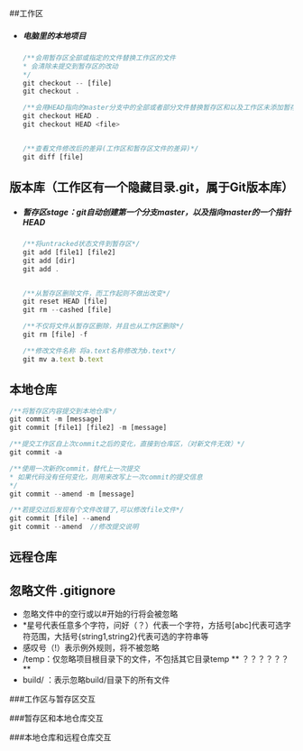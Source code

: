 ##工作区

- ##### 电脑里的本地项目

  ```js
  /**会用暂存区全部或指定的文件替换工作区的文件
  * 会清除未提交到暂存区的改动
  */
  git checkout -- [file] 
  git checkout .
  
  /**会用HEAD指向的master分支中的全部或者部分文件替换暂存区和以及工作区未添加暂存区的改动*/
  git checkout HEAD .
  git checkout HEAD <file>
  
  
  /**查看文件修改后的差异(工作区和暂存区文件的差异)*/
  git diff [file]
  ```

  

## 版本库（工作区有一个隐藏目录.git，属于Git版本库）

- ##### 暂存区stage：git自动创建第一个分支master，以及指向master的一个指针HEAD

  ```js
  /**将untracked状态文件到暂存区*/
  git add [file1] [file2]
  git add [dir]
  git add .
  
  
  /**从暂存区删除文件，而工作起则不做出改变*/
  git reset HEAD [file]
  git rm --cashed [file]
  
  /**不仅将文件从暂存区删除，并且也从工作区删除*/
  git rm [file] -f   
  
  /**修改文件名称 将a.text名称修改为b.text*/
  git mv a.text b.text
  ```

  

## 本地仓库

```js
/**将暂存区内容提交到本地仓库*/
git commit -m [message]
git commit [file1] [file2] -m [message]

/**提交工作区自上次commit之后的变化，直接到仓库区，（对新文件无效）*/
git commit -a

/**使用一次新的commit，替代上一次提交
* 如果代码没有任何变化，则用来改写上一次commit的提交信息
*/
git commit --amend -m [message]

/**若提交过后发现有个文件改错了,可以修改file文件*/
git commit [file] --amend 
git commit --amend  //修改提交说明
```



## 远程仓库



## 忽略文件 .gitignore

- 忽略文件中的空行或以#开始的行将会被忽略
- *星号代表任意多个字符，问好（？）代表一个字符，方括号[abc]代表可选字符范围，大括号{string1,string2}代表可选的字符串等
- 感叹号（!）表示例外规则，将不被忽略
- /temp：仅忽略项目根目录下的文件，不包括其它目录temp ** ？？？？？？**
- build/ ：表示忽略build/目录下的所有文件

###工作区与暂存区交互

###暂存区和本地仓库交互

###本地仓库和远程仓库交互
